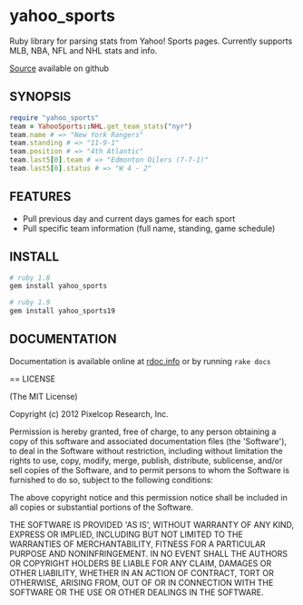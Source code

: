 # yahoo_sports
Ruby library for parsing stats from Yahoo! Sports pages. Currently supports
MLB, NBA, NFL and NHL stats and info.

[Source](http://github.com/chetan/yahoo_sports) available on github

## SYNOPSIS

```ruby
require "yahoo_sports"
team = YahooSports::NHL.get_team_stats("nyr")
team.name # => "New York Rangers"
team.standing # => "11-9-1"
team.position # => "4th Atlantic"
team.last5[0].team # => "Edmonton Oilers (7-7-1)"
team.last5[0].status # => "W 4 - 2"
```

## FEATURES

* Pull previous day and current days games for each sport
* Pull specific team information (full name, standing, game schedule)

## INSTALL

```bash
# ruby 1.8
gem install yahoo_sports

# ruby 1.9
gem install yahoo_sports19
```

## DOCUMENTATION

Documentation is available online at [rdoc.info](http://rdoc.info/projects/chetan/yahoo_sports) or by running ```rake docs```

== LICENSE

(The MIT License)

Copyright (c) 2012 Pixelcop Research, Inc.

Permission is hereby granted, free of charge, to any person obtaining
a copy of this software and associated documentation files (the
'Software'), to deal in the Software without restriction, including
without limitation the rights to use, copy, modify, merge, publish,
distribute, sublicense, and/or sell copies of the Software, and to
permit persons to whom the Software is furnished to do so, subject to
the following conditions:

The above copyright notice and this permission notice shall be
included in all copies or substantial portions of the Software.

THE SOFTWARE IS PROVIDED 'AS IS', WITHOUT WARRANTY OF ANY KIND,
EXPRESS OR IMPLIED, INCLUDING BUT NOT LIMITED TO THE WARRANTIES OF
MERCHANTABILITY, FITNESS FOR A PARTICULAR PURPOSE AND NONINFRINGEMENT.
IN NO EVENT SHALL THE AUTHORS OR COPYRIGHT HOLDERS BE LIABLE FOR ANY
CLAIM, DAMAGES OR OTHER LIABILITY, WHETHER IN AN ACTION OF CONTRACT,
TORT OR OTHERWISE, ARISING FROM, OUT OF OR IN CONNECTION WITH THE
SOFTWARE OR THE USE OR OTHER DEALINGS IN THE SOFTWARE.
